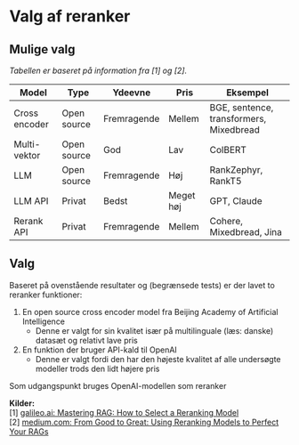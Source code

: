 # Valg af reranker


## Mulige valg
*Tabellen er baseret på information fra [1] og [2].*

| Model         | Type         | Ydeevne   | Pris      | Eksempel                                 |
|---------------|--------------|-----------|-----------|-------------------------------------------|
| Cross encoder | Open source  | Fremragende | Mellem    | BGE, sentence, transformers, Mixedbread   |
| Multi-vektor  | Open source  | God       | Lav       | ColBERT                                   |
| LLM           | Open source  | Fremragende | Høj      | RankZephyr, RankT5                        |
| LLM API       | Privat       | Bedst     | Meget høj | GPT, Claude                               |
| Rerank API    | Privat       | Fremragende | Mellem   | Cohere, Mixedbread, Jina                  |


## Valg
Baseret på ovenstående resultater og (begrænsede tests) er der lavet to reranker funktioner: 
1. En open source cross encoder model fra Beijing Academy of Artificial Intelligence
    - Denne er valgt for sin kvalitet især på multilinguale (læs: danske) datasæt og relativt lave pris
2. En funktion der bruger API-kald til OpenAI
    - Denne er valgt fordi den har den højeste kvalitet af alle undersøgte modeller trods den lidt højere pris 

Som udgangspunkt bruges OpenAI-modellen som reranker


**Kilder:**  
[1] [galileo.ai: Mastering RAG: How to Select a Reranking Model](https://galileo.ai/blog/mastering-rag-how-to-select-a-reranking-model)  
[2] [medium.com: From Good to Great: Using Reranking Models to Perfect Your RAGs](https://medium.com/data-reply-it-datatech/from-good-to-great-using-reranking-models-to-perfect-your-rags-a5e73a4d2815)

